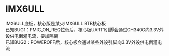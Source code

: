 # IMX6ULL
IMX6ULL底板，核心版是某火IMX6ULL BTB核心板  
已知BUG1：PMIC_ON_REQ拉低后，核心板UART1引脚会通过CH340G向3.3V外设供电倒灌电流，要加隔离  
已知BUG2：POWEROFF后，核心板会通过某些外设引脚向3.3V外设供电倒灌电流
